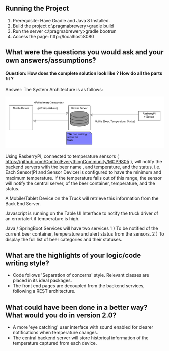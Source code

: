 Running the Project
--------------------
1) Prerequisite: Have Gradle and Java 8 Installed.
2) Build the project
   c:\pragmabrewery>gradle build
3) Run the server
   c:\pragmabrewery>gradle bootrun
4) Access the page: http://localhost:8080


What were the questions you would ask and your own answers/assumptions?
------------------------------------------------------------------------

<h4>Question: How does the complete solution look like ? How do all the parts fit ?</h4>
Answer: The System Architecture is as follows:

![pragmabrewery](pragmabrewery.png)

Using RasberryPI, connected to temperature sensors ( https://github.com/ControlEverythingCommunity/MCP9805 ),
will notify the backend servers with the beer name , and temperature, and the status.
i.e. Each Sensor(PI and Sensor Device) is configured to have the minimum and maximum temperature. If the temperature falls out of this range,
the sensor will notify the central server, of the beer container, temperature, and the status.

A Mobile/Tablet Device on the Truck will retrieve this information from the Back End Server.

Javascript is running on the Table UI Interface to notify the truck driver of an error/alert if temperature is high.

Java / SpringBoot Services will have two services
  1 ) To be notified of the current beer container, temperature and alert status from the sensors.
  2 ) To display the full list of beer categories and their statuses.


What are the highlights of your logic/code writing style?
-----------------------------------------------------------
+ Code follows 'Separation of concerns' style. Relevant classes are placed in its ideal packages.
+ The front end pages are decoupled from the backend services, following a REST architecture.


What could have been done in a better way? What would you do in version 2.0?
----------------------------------------------------------------------------
+ A more 'eye catching' user interface with sound enabled for clearer notifications when temperature changes.
+ The central backend server will store historical information of the temperature captured from each device.









